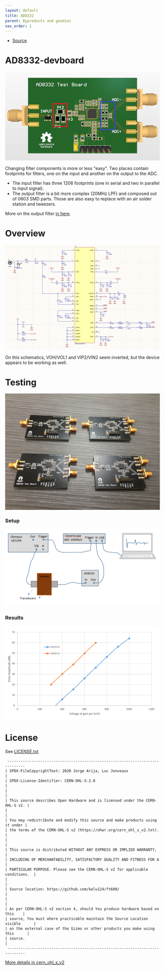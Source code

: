 ```yaml
---
layout: default
title: AD8332
parent: Byproducts and goodies
nav_order: 1
---
```


* [Source](https://github.com/kelu124/AD8332-devboard) 

# AD8332-devboard

![](https://github.com/kelu124/AD8332-devboard/raw/main/tests/ad8332_test_board.jpg)



Changing filter components is more or less "easy". Two places contain footprints for filters, one on the input and another on the output to the ADC.
* The input filter has three 1206 footprints (one in serial and two in parallel to input signal). 
* The output filter is a bit more complex (20MHz LPF) and composed out of 0603 SMD parts. Those are also easy to replace with an air solder station and tweezers.

More on the output filter [in here](https://github.com/kelu124/AD8332-devboard/blob/main/datasheets/datasheets/aa_filter_report.pdf).

# Overview

![](https://github.com/kelu124/AD8332-devboard/raw/main/schematics.png)

On this schematics, VOH/VOL1 and VIP2/VIN2 seem inverted, but the device appears to be working as well.

# Testing 

![](https://github.com/kelu124/AD8332-devboard/raw/main/tests/batch.jpg)

### Setup

![](https://github.com/kelu124/AD8332-devboard/raw/main/tests/setup.png)

### Results

![](https://github.com/kelu124/AD8332-devboard/raw/main/tests/gain.png)



# License

See [LICENSE.txt](https://github.com/kelu124/AD8332-devboard/blob/main/LICENSE.txt)

```
 ------------------------------------------------------------------------------
| SPDX-FileCopyrightText: 2020 Jorge Arija, Luc Jonveaux                       |
| SPDX-License-Identifier: CERN-OHL-S-2.0                                      |
|                                                                              |
| This source describes Open Hardware and is licensed under the CERN-OHL-S v2. |
|                                                                              |
| You may redistribute and modify this source and make products using it under |
| the terms of the CERN-OHL-S v2 (https://ohwr.org/cern_ohl_s_v2.txt).         |
|                                                                              |
| This source is distributed WITHOUT ANY EXPRESS OR IMPLIED WARRANTY,          |
| INCLUDING OF MERCHANTABILITY, SATISFACTORY QUALITY AND FITNESS FOR A         |
| PARTICULAR PURPOSE. Please see the CERN-OHL-S v2 for applicable conditions.  |
|                                                                              |
| Source location: https://github.com/kelu124/ft600/                           |
|                                                                              |
| As per CERN-OHL-S v2 section 4, should You produce hardware based on this    |
| source, You must where practicable maintain the Source Location visible      |
| on the external case of the Gizmo or other products you make using this      |
| source.                                                                      |
 ------------------------------------------------------------------------------
```

[More details in cern_ohl_s_v2](https://ohwr.org/project/cernohl/wikis/Documents/CERN-OHL-version-2)





